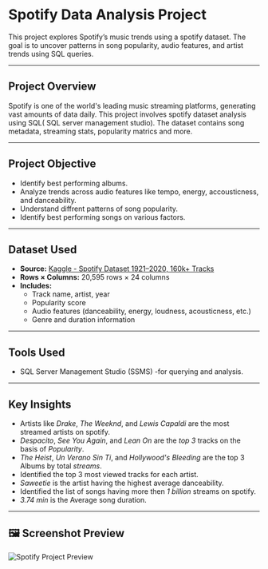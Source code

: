 #  Spotify Data Analysis Project

This project explores Spotify’s music trends using a spotify dataset. The goal is to uncover patterns in song popularity, audio features, and artist trends using SQL queries.

---

## Project Overview

Spotify is one of the world's leading music streaming platforms, generating vast amounts of data daily. This project involves spotify dataset analysis using SQL( SQL server management studio). The dataset contains song metadata, streaming stats, popularity matrics and more.

---

##  Project Objective

- Identify best performing albums.
- Analyze trends across audio features like tempo, energy, accousticness, and danceability.
- Understand diffrent patterns of song popularity.
- Identify best performing songs on various factors.

---

## Dataset Used

- **Source:** [Kaggle - Spotify Dataset 1921–2020, 160k+ Tracks](https://www.kaggle.com/datasets/arthurdouglas/spotify-dataset-19212020-160k-tracks)
- **Rows × Columns:** 20,595 rows × 24 columns
- **Includes:**
  - Track name, artist, year
  - Popularity score
  - Audio features (danceability, energy, loudness, acousticness, etc.)
  - Genre and duration information

---

##  Tools Used

- SQL Server Management Studio (SSMS) -for querying and analysis.

---

##  Key Insights

-  Artists like *Drake*, *The Weeknd*, and *Lewis Capaldi*  are the most streamed artists on spotify.
-  *Despacito*, *See You Again*, and *Lean On* are the *top 3* tracks on the basis of *Popularity*.
- *The Heist*, *Un Verano Sin Ti*, and *Hollywood's Bleeding* are the top 3 Albums by total *streams*.
-  Identified the top 3 most viewed tracks for each artist.
-  *Saweetie* is the artist having the highest average danceability.
- Identified the list of songs having more then *1 billion* streams on spotify.
- *3.74 min* is the Average song duration.

---

## 🖼️ Screenshot Preview

![Spotify Project Preview](Insert_Your_Screenshot_Link_Here)

